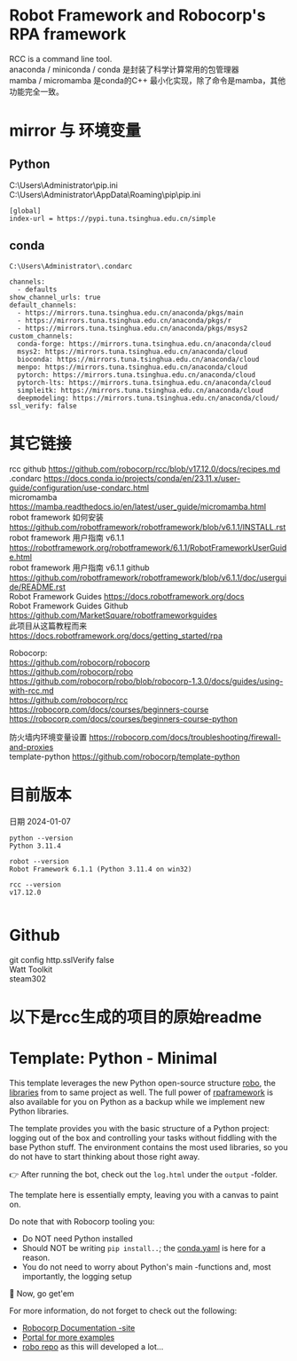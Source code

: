 # Robot Framework and Robocorp's RPA framework  
RCC is a command line tool.  
anaconda / miniconda / conda 是封装了科学计算常用的包管理器  
mamba / micromamba 是conda的C++ 最小化实现，除了命令是mamba，其他功能完全一致。

# mirror 与 环境变量  

## Python  

C:\Users\Administrator\pip.ini  
C:\Users\Administrator\AppData\Roaming\pip\pip.ini  

```
[global]
index-url = https://pypi.tuna.tsinghua.edu.cn/simple
```

## conda  
`C:\Users\Administrator\.condarc`  
```
channels:
  - defaults
show_channel_urls: true
default_channels:
  - https://mirrors.tuna.tsinghua.edu.cn/anaconda/pkgs/main
  - https://mirrors.tuna.tsinghua.edu.cn/anaconda/pkgs/r
  - https://mirrors.tuna.tsinghua.edu.cn/anaconda/pkgs/msys2
custom_channels:
  conda-forge: https://mirrors.tuna.tsinghua.edu.cn/anaconda/cloud
  msys2: https://mirrors.tuna.tsinghua.edu.cn/anaconda/cloud
  bioconda: https://mirrors.tuna.tsinghua.edu.cn/anaconda/cloud
  menpo: https://mirrors.tuna.tsinghua.edu.cn/anaconda/cloud
  pytorch: https://mirrors.tuna.tsinghua.edu.cn/anaconda/cloud
  pytorch-lts: https://mirrors.tuna.tsinghua.edu.cn/anaconda/cloud
  simpleitk: https://mirrors.tuna.tsinghua.edu.cn/anaconda/cloud
  deepmodeling: https://mirrors.tuna.tsinghua.edu.cn/anaconda/cloud/
ssl_verify: false
```

# 其它链接  
rcc github https://github.com/robocorp/rcc/blob/v17.12.0/docs/recipes.md  
.condarc https://docs.conda.io/projects/conda/en/23.11.x/user-guide/configuration/use-condarc.html  
micromamba https://mamba.readthedocs.io/en/latest/user_guide/micromamba.html  
robot framework 如何安装 https://github.com/robotframework/robotframework/blob/v6.1.1/INSTALL.rst  
robot framework 用户指南 v6.1.1  https://robotframework.org/robotframework/6.1.1/RobotFrameworkUserGuide.html  
robot framework 用户指南 v6.1.1 github https://github.com/robotframework/robotframework/blob/v6.1.1/doc/userguide/README.rst  
Robot Framework Guides https://docs.robotframework.org/docs  
Robot Framework Guides Github https://github.com/MarketSquare/robotframeworkguides  
此项目从这篇教程而来 https://docs.robotframework.org/docs/getting_started/rpa  

Robocorp:  
https://github.com/robocorp/robocorp  
https://github.com/robocorp/robo  
https://github.com/robocorp/robo/blob/robocorp-1.3.0/docs/guides/using-with-rcc.md  
https://github.com/robocorp/rcc  
https://robocorp.com/docs/courses/beginners-course  
https://robocorp.com/docs/courses/beginners-course-python  

防火墙内环境变量设置 https://robocorp.com/docs/troubleshooting/firewall-and-proxies  
template-python https://github.com/robocorp/template-python  

# 目前版本  
日期 2024-01-07  
```  
python --version
Python 3.11.4

robot --version
Robot Framework 6.1.1 (Python 3.11.4 on win32)

rcc --version
v17.12.0


```

# Github  
git config http.sslVerify false  
Watt Toolkit  
steam302  




# 以下是rcc生成的项目的原始readme


# Template: Python - Minimal

This template leverages the new Python open-source structure [robo](https://github.com/robocorp/robo), the [libraries](https://github.com/robocorp/robo#libraries) from to same project as well.
The full power of [rpaframework](https://github.com/robocorp/rpaframework) is also available for you on Python as a backup while we implement new Python libraries.

The template provides you with the basic structure of a Python project: logging out of the box and controlling your tasks without fiddling with the base Python stuff. The environment contains the most used libraries, so you do not have to start thinking about those right away. 

👉 After running the bot, check out the `log.html` under the `output` -folder.

The template here is essentially empty, leaving you with a canvas to paint on.

Do note that with Robocorp tooling you:
- Do NOT need Python installed
- Should NOT be writing `pip install..`; the [conda.yaml](https://github.com/robocorp/template-python/blob/master/conda.yaml) is here for a reason.
- You do not need to worry about Python's main -functions and, most importantly, the logging setup

🚀 Now, go get'em

For more information, do not forget to check out the following:
* [Robocorp Documentation -site](https://robocorp.com/docs)
* [Portal for more examples](https://robocorp.com/portal)
* [robo repo](https://github.com/robocorp/robo) as this will developed a lot...